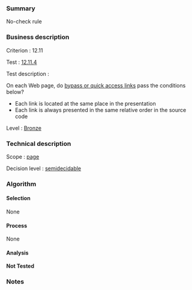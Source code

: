 ### Summary

No-check rule

### Business description

Criterion : 12.11

Test : [12.11.4](http://www.accessiweb.org/index.php/accessiweb-22-english-version.html#test-12-11-4)

Test description :

On each Web page, do [bypass or quick access
links](http://www.braillenet.org/accessibilite/referentiel-aw21-en/glossaire.php#mLienEvitement)
pass the conditions below?

-   Each link is located at the same place in the presentation
-   Each link is always presented in the same relative order in the
    source code

Level : [Bronze](/en/category/rules-design/accessiweb-11/level/bronze)

### Technical description

Scope : [page](/en/category/rules-design/accessiweb-11/scope/page)

Decision level :
[semidecidable](/en/category/rules-design/accessiweb-11/decision-level/semidecidable)

### Algorithm

#### Selection

None

#### Process

None

#### Analysis

**Not Tested**

### Notes


